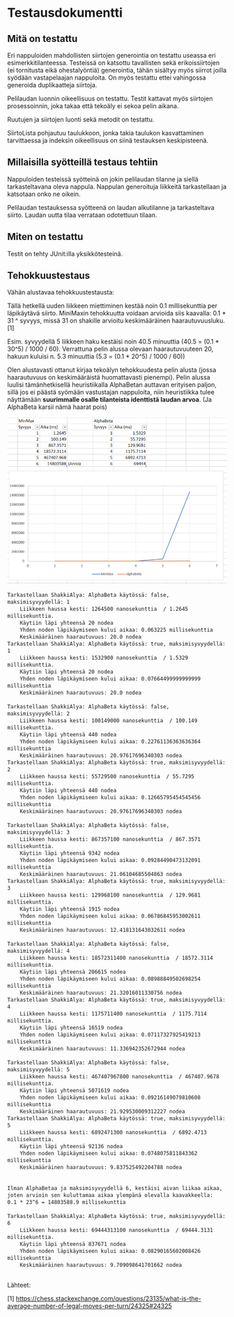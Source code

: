 # Testausdokumentti

## Mitä on testattu

Eri nappuloiden mahdollisten siirtojen generointia on testattu useassa eri esimerkkitilanteessa. Testeissä on katsottu tavallisten sekä erikoissiirtojen (ei tornitusta eikä ohestalyöntiä) generointia, tähän sisältyy myös siirrot joilla syödään vastapelaajan nappuloita. On myös testattu ettei vahingossa generoida duplikaatteja siirtoja.

Pelilaudan luonnin oikeellisuus on testattu. Testit kattavat myös siirtojen prosessoinnin, joka takaa että tekoäly ei sekoa pelin aikana. 

Ruutujen ja siirtojen luonti sekä metodit on testattu.

SiirtoLista pohjautuu taulukkoon, jonka takia taulukon kasvattaminen tarvittaessa ja indeksin oikeellisuus on siinä testauksen keskipisteenä.


## Millaisilla syötteillä testaus tehtiin

Nappuloiden testeissä syötteinä on jokin pelilaudan tilanne ja siellä tarkasteltavana oleva nappula. Nappulan generoituja liikkeitä tarkastellaan ja katsotaan onko ne oikein.

Pelilaudan testauksessa syötteenä on laudan alkutilanne ja tarkasteltava siirto. Laudan uutta tilaa verrataan odotettuun tilaan.


## Miten on testattu

Testit on tehty JUnit:illa yksikkötesteinä.  

## Tehokkuustestaus

Vähän alustavaa tehokkuustestausta:

Tällä hetkellä uuden liikkeen miettiminen kestää noin 0.1 millisekunttia per läpikäytävä siirto. 
MiniMaxin tehokkuutta voidaan arvioida siis kaavalla: 0.1 * 31 ^ syvyys, missä 31 on shakille arvioitu keskimääräinen haarautuvuusluku. [1]

Esim. syvyydellä 5 liikkeen haku kestäisi noin 40.5 minuuttia (40.5 = (0.1 * 30^5) / 1000 / 60).
Verrattuna pelin alussa olevaan haarautuvuuteen 20, hakuun kuluisi n. 5.3 minuuttia (5.3 = (0.1 * 20^5) / 1000 / 60))

Olen alustavasti ottanut kirjaa tekoälyn tehokkuudesta pelin alusta (jossa haarautuvuus on keskimääräistä huomattavasti pienempi).
Pelin alussa luulisi tämänhetkisellä heuristiikalla AlphaBetan auttavan erityisen paljon, sillä jos ei päästä syömään vastustajan nappuloita, niin heuristiikka tulee näyttämään **suurimmalle osalle tilanteista identtistä laudan arvoa**. (Ja AlphaBeta karsii nämä haarat pois)

![early-game-time](./early-game-time.png)


```
Tarkastellaan ShakkiAlya: AlphaBeta käytössä: false, maksimisyvyydellä: 1
    Liikkeen haussa kesti: 1264500 nanosekunttia  / 1.2645 millisekunttia.
    Käytiin läpi yhteensä 20 nodea
    Yhden noden läpikäymiseen kului aikaa: 0.063225 millisekunttia
    Keskimääräinen haarautuvuus: 20.0 nodea
Tarkastellaan ShakkiAlya: AlphaBeta käytössä: true, maksimisyvyydellä: 1
    Liikkeen haussa kesti: 1532900 nanosekunttia  / 1.5329 millisekunttia.
    Käytiin läpi yhteensä 20 nodea
    Yhden noden läpikäymiseen kului aikaa: 0.07664499999999999 millisekunttia
    Keskimääräinen haarautuvuus: 20.0 nodea

Tarkastellaan ShakkiAlya: AlphaBeta käytössä: false, maksimisyvyydellä: 2
    Liikkeen haussa kesti: 100149000 nanosekunttia  / 100.149 millisekunttia.
    Käytiin läpi yhteensä 440 nodea
    Yhden noden läpikäymiseen kului aikaa: 0.22761136363636364 millisekunttia
    Keskimääräinen haarautuvuus: 20.97617696340303 nodea
Tarkastellaan ShakkiAlya: AlphaBeta käytössä: true, maksimisyvyydellä: 2
    Liikkeen haussa kesti: 55729500 nanosekunttia  / 55.7295 millisekunttia.
    Käytiin läpi yhteensä 440 nodea
    Yhden noden läpikäymiseen kului aikaa: 0.12665795454545456 millisekunttia
    Keskimääräinen haarautuvuus: 20.97617696340303 nodea

Tarkastellaan ShakkiAlya: AlphaBeta käytössä: false, maksimisyvyydellä: 3
    Liikkeen haussa kesti: 867357100 nanosekunttia  / 867.3571 millisekunttia.
    Käytiin läpi yhteensä 9342 nodea
    Yhden noden läpikäymiseen kului aikaa: 0.09284490473132091 millisekunttia
    Keskimääräinen haarautuvuus: 21.06104685504863 nodea
Tarkastellaan ShakkiAlya: AlphaBeta käytössä: true, maksimisyvyydellä: 3
    Liikkeen haussa kesti: 129968100 nanosekunttia  / 129.9681 millisekunttia.
    Käytiin läpi yhteensä 1915 nodea
    Yhden noden läpikäymiseen kului aikaa: 0.06786845953002611 millisekunttia
    Keskimääräinen haarautuvuus: 12.418131643032611 nodea

Tarkastellaan ShakkiAlya: AlphaBeta käytössä: false, maksimisyvyydellä: 4
    Liikkeen haussa kesti: 18572311400 nanosekunttia  / 18572.3114 millisekunttia.
    Käytiin läpi yhteensä 206615 nodea
    Yhden noden läpikäymiseen kului aikaa: 0.08988849502698254 millisekunttia
    Keskimääräinen haarautuvuus: 21.32016011330756 nodea
Tarkastellaan ShakkiAlya: AlphaBeta käytössä: true, maksimisyvyydellä: 4
    Liikkeen haussa kesti: 1175711400 nanosekunttia  / 1175.7114 millisekunttia.
    Käytiin läpi yhteensä 16519 nodea
    Yhden noden läpikäymiseen kului aikaa: 0.07117327925419213 millisekunttia
    Keskimääräinen haarautuvuus: 11.336942352672944 nodea

Tarkastellaan ShakkiAlya: AlphaBeta käytössä: false, maksimisyvyydellä: 5
    Liikkeen haussa kesti: 467407967800 nanosekunttia  / 467407.9678 millisekunttia.
    Käytiin läpi yhteensä 5071619 nodea
    Yhden noden läpikäymiseen kului aikaa: 0.09216149079810608 millisekunttia
    Keskimääräinen haarautuvuus: 21.929530009312227 nodea
Tarkastellaan ShakkiAlya: AlphaBeta käytössä: true, maksimisyvyydellä: 5
    Liikkeen haussa kesti: 6892471300 nanosekunttia  / 6892.4713 millisekunttia.
    Käytiin läpi yhteensä 92136 nodea
    Yhden noden läpikäymiseen kului aikaa: 0.0748075811843362 millisekunttia
    Keskimääräinen haarautuvuus: 9.837525492204788 nodea


Ilman AlphaBetaa ja maksimisyvyydellä 6, kestäisi aivan liikaa aikaa, joten arvioin sen kuluttamaa aikaa ylempänä olevalla kaavakkeella:
0.1 * 23^6 = 14803588.9 millisekunttia

Tarkastellaan ShakkiAlya: AlphaBeta käytössä: true, maksimisyvyydellä: 6
    Liikkeen haussa kesti: 69444313100 nanosekunttia  / 69444.3131 millisekunttia.
    Käytiin läpi yhteensä 837671 nodea
    Yhden noden läpikäymiseen kului aikaa: 0.08290165602008426 millisekunttia
    Keskimääräinen haarautuvuus: 9.709098641701662 nodea


```


Lähteet: 

[1] https://chess.stackexchange.com/questions/23135/what-is-the-average-number-of-legal-moves-per-turn/24325#24325